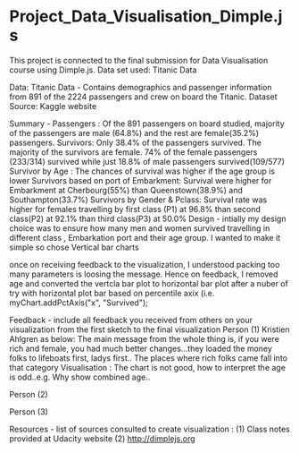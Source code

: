 # Project_Data_Visualisation_Dimple.js
 This project is connected to the final submission for Data Visualisation course using Dimple.js. Data set used: Titanic Data

Data: Titanic Data  - Contains demographics and passenger information from 891 of the 2224 passengers and crew on board the Titanic. Dataset Source: Kaggle website

Summary -
Passengers : Of the 891 passengers on board studied, majority of the passengers are male (64.8%) and the rest are female(35.2%) passengers.
Survivors: Only 38.4% of the passengers survived. The majority of the survivors are female. 74% of the female passengers (233/314) survived while just 18.8% of male passengers survived(109/577)
Survivor by Age : The chances of survival was higher if the age group is lower
Survivors based on port of Embarkment: Survival were higher for Embarkment at Cherbourg(55%) than Queenstown(38.9%) and Southampton(33.7%)
Survivors by Gender & Pclass: Survival rate was higher for females travelling by first class (P1) at 96.8% than second class(P2) at 92.1% than third class(P3) at 50.0%
Design - intially my design choice was to ensure how many men and women survived travelling in different class , Embarkation port and their age group. I wanted to make it simple so chose Vertical bar charts

once on receiving feedback to the visualization, I understood packing too many parameters is loosing the message. Hence on feedback, I removed age and converted the vertcla bar plot to horizontal bar plot after a nuber of try with horizontal plot bar based on percentile axix (i.e. myChart.addPctAxis("x", "Survived");

Feedback - include all feedback you received from others on your visualization from the first sketch to the final visualization
Person (1) Kristien Ahlgren as below:
 The main message from the whole thing is, if you were rich and female, you had much better changes...they loaded the money folks to lifeboats first, ladys first..
 The places where rich folks came fall into that category
 Visualisation : The chart is not good, how to interpret the age is odd..e.g. Why show combined age..

Person (2)


Person (3)


Resources - list of sources consulted to create visualization : 
(1) Class notes provided at Udacity website 
(2) http://dimplejs.org
